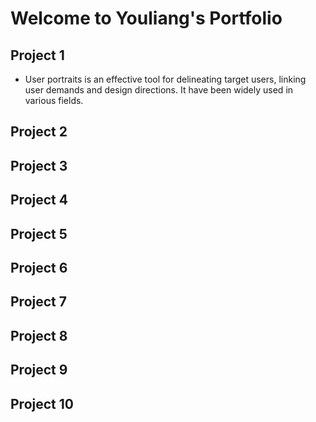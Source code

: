 # Welcome to Youliang's Portfolio


## Project 1
+ User portraits is an effective tool for delineating target users, linking user demands and design directions. It  have been widely used in various fields.

## Project 2

## Project 3

## Project 4

## Project 5

## Project 6

## Project 7

## Project 8

## Project 9

## Project 10

